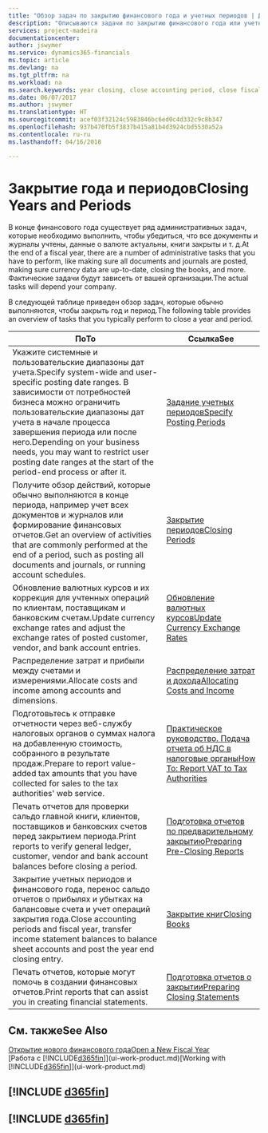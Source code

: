 ```yaml
---
title: "Обзор задач по закрытию финансового года и учетных периодов | Документы Майкрософт"
description: "Описываются задачи по закрытию финансового года или учетного периода, например, проверка того, что документы и журналы учтены, а также сверка балансов банковских счетов."
services: project-madeira
documentationcenter: 
author: jswymer
ms.service: dynamics365-financials
ms.topic: article
ms.devlang: na
ms.tgt_pltfrm: na
ms.workload: na
ms.search.keywords: year closing, close accounting period, close fiscal year, bank account detailed trial balance
ms.date: 06/07/2017
ms.author: jswymer
ms.translationtype: HT
ms.sourcegitcommit: acef03f32124c5983846bc6ed0c4d332c9c8b347
ms.openlocfilehash: 937b470fb5f3837b415a81b4d3924cbd5530a52a
ms.contentlocale: ru-ru
ms.lasthandoff: 04/16/2018

---
```

# <a name="closing-years-and-periods"></a><span data-ttu-id="7e658-103">Закрытие года и периодов</span><span class="sxs-lookup"><span data-stu-id="7e658-103">Closing Years and Periods</span></span>
<span data-ttu-id="7e658-104">В конце финансового года существует ряд административных задач, которые необходимо выполнить, чтобы убедиться, что все документы и журналы учтены, данные о валюте актуальны, книги закрыты и т. д.</span><span class="sxs-lookup"><span data-stu-id="7e658-104">At the end of a fiscal year, there are a number of administrative tasks that you have to perform, like making sure all documents and journals are posted, making sure currency data are up-to-date, closing the books, and more.</span></span> <span data-ttu-id="7e658-105">Фактические задачи будут зависеть от вашей организации.</span><span class="sxs-lookup"><span data-stu-id="7e658-105">The actual tasks will depend your company.</span></span>

<span data-ttu-id="7e658-106">В следующей таблице приведен обзор задач, которые обычно выполняются, чтобы закрыть год и период.</span><span class="sxs-lookup"><span data-stu-id="7e658-106">The following table provides an overview of tasks that you typically perform to close a year and period.</span></span>

| <span data-ttu-id="7e658-107">По</span><span class="sxs-lookup"><span data-stu-id="7e658-107">To</span></span> | <span data-ttu-id="7e658-108">Ссылка</span><span class="sxs-lookup"><span data-stu-id="7e658-108">See</span></span> |
| --- | --- |
| <span data-ttu-id="7e658-109">Укажите системные и пользовательские диапазоны дат учета.</span><span class="sxs-lookup"><span data-stu-id="7e658-109">Specify system-wide and user-specific posting date ranges.</span></span> <span data-ttu-id="7e658-110">В зависимости от потребностей бизнеса можно ограничить пользовательские диапазоны дат учета в начале процесса завершения периода или после него.</span><span class="sxs-lookup"><span data-stu-id="7e658-110">Depending on your business needs, you may want to restrict user posting date ranges at the start of the period-end process or after it.</span></span> |[<span data-ttu-id="7e658-111">Задание учетных периодов</span><span class="sxs-lookup"><span data-stu-id="7e658-111">Specify Posting Periods</span></span>](finance-how-specify-posting-periods.md) |
| <span data-ttu-id="7e658-112">Получите обзор действий, которые обычно выполняются в конце периода, например учет всех документов и журналов или формирование финансовых отчетов.</span><span class="sxs-lookup"><span data-stu-id="7e658-112">Get an overview of activities that are commonly performed at the end of a period, such as posting all documents and journals, or running account schedules.</span></span> |[<span data-ttu-id="7e658-113">Закрытие периодов</span><span class="sxs-lookup"><span data-stu-id="7e658-113">Closing Periods</span></span>](year-how-complete-period-end-processes.md) |
| <span data-ttu-id="7e658-114">Обновление валютных курсов и их коррекция для учтенных операций по клиентам, поставщикам и банковским счетам.</span><span class="sxs-lookup"><span data-stu-id="7e658-114">Update currency exchange rates and adjust the exchange rates of posted customer, vendor, and bank account entries.</span></span> |[<span data-ttu-id="7e658-115">Обновление валютных курсов</span><span class="sxs-lookup"><span data-stu-id="7e658-115">Update Currency Exchange Rates</span></span>](finance-how-update-currencies.md) |
| <span data-ttu-id="7e658-116">Распределение затрат и прибыли между счетами и измерениями.</span><span class="sxs-lookup"><span data-stu-id="7e658-116">Allocate costs and income among accounts and dimensions.</span></span> |[<span data-ttu-id="7e658-117">Распределение затрат и дохода</span><span class="sxs-lookup"><span data-stu-id="7e658-117">Allocating Costs and Income</span></span>](year-allocate-costs-income.md) |
| <span data-ttu-id="7e658-118">Подготовьтесь к отправке отчетности через веб-службу налоговых органов о суммах налога на добавленную стоимость, собранного в результате продаж.</span><span class="sxs-lookup"><span data-stu-id="7e658-118">Prepare to report value-added tax amounts that you have collected for sales to the tax authorities' web service.</span></span> |[<span data-ttu-id="7e658-119">Практическое руководство. Подача отчета об НДС в налоговые органы</span><span class="sxs-lookup"><span data-stu-id="7e658-119">How To: Report VAT to Tax Authorities</span></span>](finance-how-report-vat.md)|
| <span data-ttu-id="7e658-120">Печать отчетов для проверки сальдо главной книги, клиентов, поставщиков и банковских счетов перед закрытием периода.</span><span class="sxs-lookup"><span data-stu-id="7e658-120">Print reports to verify general ledger, customer, vendor and bank account balances before closing a period.</span></span> |[<span data-ttu-id="7e658-121">Подготовка отчетов по предварительному закрытию</span><span class="sxs-lookup"><span data-stu-id="7e658-121">Preparing Pre-Closing Reports</span></span>](year-prepare-preclose-reports.md) |
| <span data-ttu-id="7e658-122">Закрытие учетных периодов и финансового года, перенос сальдо отчетов о прибылях и убытках на балансовые счета и учет операций закрытия года.</span><span class="sxs-lookup"><span data-stu-id="7e658-122">Close accounting periods and fiscal year, transfer income statement balances to balance sheet accounts and post the year end closing entry.</span></span> |[<span data-ttu-id="7e658-123">Закрытие книг</span><span class="sxs-lookup"><span data-stu-id="7e658-123">Closing Books</span></span>](year-close-books.md) |
| <span data-ttu-id="7e658-124">Печать отчетов, которые могут помочь в создании финансовых отчетов.</span><span class="sxs-lookup"><span data-stu-id="7e658-124">Print reports that can assist you in creating financial statements.</span></span> |[<span data-ttu-id="7e658-125">Подготовка отчетов о закрытии</span><span class="sxs-lookup"><span data-stu-id="7e658-125">Preparing Closing Statements</span></span>](year-prepare-close-statement.md) |

## <a name="see-also"></a><span data-ttu-id="7e658-126">См. также</span><span class="sxs-lookup"><span data-stu-id="7e658-126">See Also</span></span>
[<span data-ttu-id="7e658-127">Открытие нового финансового года</span><span class="sxs-lookup"><span data-stu-id="7e658-127">Open a New Fiscal Year</span></span>](finance-how-open-new-fiscal-year.md)  
<span data-ttu-id="7e658-128">[Работа с [!INCLUDE[d365fin](includes/d365fin_md.md)]](ui-work-product.md)</span><span class="sxs-lookup"><span data-stu-id="7e658-128">[Working with [!INCLUDE[d365fin](includes/d365fin_md.md)]](ui-work-product.md)</span></span>

## [!INCLUDE [d365fin](includes/free_trial_md.md)]  
## [!INCLUDE [d365fin](includes/training_link_md.md)]


